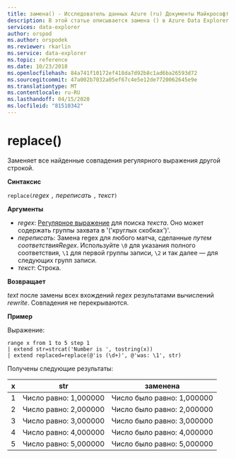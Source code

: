 ```yaml
---
title: замена() - Исследователь данных Azure (ru) Документы Майкрософт
description: В этой статье описывается замена () в Azure Data Explorer.
services: data-explorer
author: orspod
ms.author: orspodek
ms.reviewer: rkarlin
ms.service: data-explorer
ms.topic: reference
ms.date: 10/23/2018
ms.openlocfilehash: 84a741f10172ef418da7d92b8c1ad6ba26593d72
ms.sourcegitcommit: 47a002b7032a05ef67c4e5e12de7720062645e9e
ms.translationtype: MT
ms.contentlocale: ru-RU
ms.lasthandoff: 04/15/2020
ms.locfileid: "81510342"
---
```

# <a name="replace"></a>replace()

Заменяет все найденные совпадения регулярного выражения другой строкой.

**Синтаксис**

`replace(`*regex* `,` *переписать* `,` *текст*`)`

**Аргументы**

* *regex*: [Регулярное выражение](https://github.com/google/re2/wiki/Syntax) для поиска *текста*. Оно может содержать группы захвата в '('круглых скобках')'. 
* *переписать*: Замена regex для любого матча, сделанные *путем соответствияRegex*. Используйте `\0` для указания полного соответствия, `\1` для первой группы записи, `\2` и так далее — для следующих групп записи.
* *текст*: Строка.

**Возвращает**

*text* после замены всех вхождений *regex* результатами вычислений *rewrite*. Совпадения не перекрываются.

**Пример**

Выражение:

```kusto
range x from 1 to 5 step 1
| extend str=strcat('Number is ', tostring(x))
| extend replaced=replace(@'is (\d+)', @'was: \1', str)
```

Получены следующие результаты:

| x    | str | заменена|
|---|---|---|
| 1    | Число равно: 1,000000  | Число было равно: 1,000000|
| 2    | Число равно: 2,000000  | Число было равно: 2,000000|
| 3    | Число равно: 3,000000  | Число было равно: 3,000000|
| 4    | Число равно: 4,000000  | Число было равно: 4,000000|
| 5    | Число равно: 5,000000  | Число было равно: 5,000000|
 
